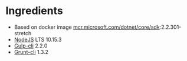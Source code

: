 # Ingredients
* Based on docker image [mcr.microsoft.com/dotnet/core/sdk](https://hub.docker.com/_/microsoft-dotnet-core-sdk/):2.2.301-stretch
* [NodeJS](https://nodejs.org/) LTS 10.15.3
* [Gulp-cli](https://www.npmjs.com/package/gulp-cli) 2.2.0
* [Grunt-cli](https://www.npmjs.com/package/grunt-cli) 1.3.2
